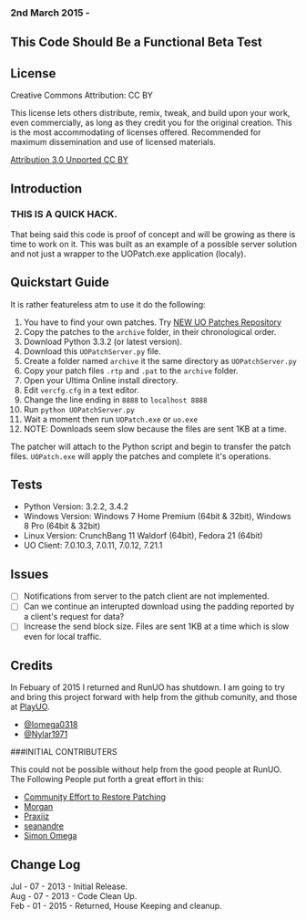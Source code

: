### 2nd March 2015 - 
This Code Should Be a Functional Beta Test
-------------------------------


License
-------------------------------

Creative Commons
Attribution: CC BY

This license lets others distribute, remix, tweak, and build upon your work, even commercially, as long as they credit you for the original creation. This is the most accommodating of licenses offered. Recommended for maximum dissemination and use of licensed materials. 

[Attribution 3.0 Unported CC BY](http://creativecommons.org/licenses/by/3.0/)


Introduction
------------

### THIS IS A QUICK HACK.  

That being said this code is proof of concept and will be growing as there is time to work on it.  This was built as an example of a possible server solution and not just a wrapper to the UOPatch.exe application (localy).

Quickstart Guide
----------------

It is rather featureless atm to use it do the following:

1. You have to find your own patches.  Try [NEW UO Patches Repository](http://www.runuo.com/community/threads/new-uo-patches-repository.533684/)
2. Copy the patches to the `archive` folder, in their chronological order.
3. Download Python 3.3.2 (or latest version).
4. Download this `UOPatchServer.py` file.
5. Create a folder named `archive` it the same directory as `UOPatchServer.py`
6. Copy your patch files `.rtp` and `.pat` to the `archive` folder.
7. Open your Ultima Online install directory.
8. Edit `vercfg.cfg` in a text editor.
9. Change the line ending in `8888` to `localhost 8888`
10. Run `python UOPatchServer.py` 
11. Wait a moment then run `UOPatch.exe` or `uo.exe`
12. NOTE: Downloads seem slow because the files are sent 1KB at a time.

The patcher will attach to the Python script and begin to transfer the patch files. `UOPatch.exe` will apply the patches and complete it's operations.


Tests
----------------

- Python Version: 3.2.2, 3.4.2
- Windows Version: Windows 7 Home Premium (64bit & 32bit), Windows 8 Pro (64bit & 32bit)
- Linux Version: CrunchBang 11 Waldorf (64bit), Fedora 21 (64bit)
- UO Client: 7.0.10.3, 7.0.11, 7.0.12, 7.21.1


Issues
----------------

- [ ] Notifications from server to the patch client are not implemented.
- [ ] Can we continue an interupted download using the padding reported by a client's request for data?
- [ ] Increase the send block size. Files are sent 1KB at a time which is slow even for local traffic.

Credits
------------

In Febuary of 2015 I returned and RunUO has shutdown.  I am going to try and bring this project forward with help from the github comunity, and those at [PlayUO](http://www.playuo.org/).

* [@Iomega0318](https://github.com/Iomega0318)
* [@Nylar1971](https://github.com/Nylar1971)

###INITIAL CONTRIBUTERS

This could not be possible without help from the good people at RunUO.
The Following People put forth a great effort in this:

* [Community Effort to Restore Patching](http://www.runuo.com/community/threads/community-effort-to-restore-patching.534148/#post-3971271)
* [Morgan](http://www.runuo.com/community/members/morgan.36244/)
* [Praxiiz](http://www.runuo.com/community/members/praxiiz.12693/)
* [seanandre](http://www.runuo.com/community/members/seanandre.40964/)
* [Simon Omega](http://www.runuo.com/community/members/simon-omega.160203/)


Change Log
------------

Jul - 07 - 2013 - Initial Release.  
Aug - 07 - 2013 - Code Clean Up.  
Feb - 01 - 2015 - Returned, House Keeping and cleanup.  

